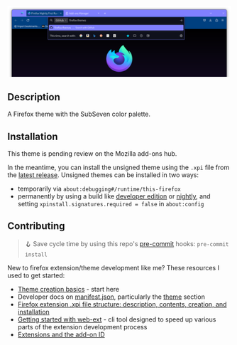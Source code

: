 ![Screenshot of SubSeven Theme](img/subseven-theme.png)

## Description

A Firefox theme with the SubSeven color palette.

## Installation

This theme is pending review on the Mozilla add-ons hub.

In the meantime, you can install the unsigned theme using the `.xpi` file from the [latest release](https://github.com/mattkeeler/firefox-subseven-theme/releases/latest). Unsigned themes can be installed in two ways:

- temporarily via `about:debugging#/runtime/this-firefox`
- permanently by using a build like [developer edition](https://www.mozilla.org/en-US/firefox/developer/) or [nightly](https://www.mozilla.org/en-US/firefox/112.0a1/releasenotes/), and setting `xpinstall.signatures.required = false` in `about:config`

## Contributing

> 🪝 Save cycle time by using this repo's [pre-commit](https://pre-commit.com/) hooks: `pre-commit install`

New to firefox extension/theme development like me? These resources I used to get started:

- [Theme creation basics](https://extensionworkshop.com/documentation/themes/) - start here
- Developer docs on [manifest.json](https://developer.mozilla.org/en-US/docs/Mozilla/Add-ons/WebExtensions/manifest.json), particularly the [theme](https://developer.mozilla.org/en-US/docs/Mozilla/Add-ons/WebExtensions/manifest.json/theme) section
- [Firefox extension .xpi file structure: description, contents, creation, and installation](https://stackoverflow.com/questions/30865644/firefox-extension-xpi-file-structure-description-contents-creation-and-inst/31043045#31043045)
- [Getting started with web-ext](https://extensionworkshop.com/documentation/develop/getting-started-with-web-ext/) - cli tool designed to speed up various parts of the extension development process
- [Extensions and the add-on ID](https://extensionworkshop.com/documentation/develop/extensions-and-the-add-on-id/)
